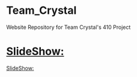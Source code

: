 # Team_Crystal
Website Repository for Team Crystal's 410 Project 

# [SlideShow:](https://mismogenie.github.io/2022-Fall-Team_Crystal/slides)

[SlideShow:](https://mismogenie.github.io/2022-Fall-Team_Crystal)
